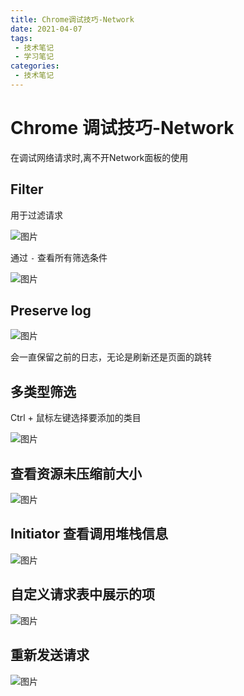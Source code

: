 ```yaml
---
title: Chrome调试技巧-Network
date: 2021-04-07
tags:
 - 技术笔记
 - 学习笔记
categories:
 - 技术笔记
---
```

# Chrome 调试技巧-Network

在调试网络请求时,离不开Network面板的使用

## Filter

用于过滤请求

![图片](https://img.cdn.sugarat.top/mdImg/MTYxNzgwNDk3NzgyNg==617804977826)

通过 `-` 查看所有筛选条件

![图片](https://img.cdn.sugarat.top/mdImg/MTYxNzgwNTA3MDc3Ng==617805070776)

## Preserve log

![图片](https://img.cdn.sugarat.top/mdImg/MTYxNzgwNTEyMjI5MA==617805122290)

会一直保留之前的日志，无论是刷新还是页面的跳转

## 多类型筛选

Ctrl + 鼠标左键选择要添加的类目

![图片](https://img.cdn.sugarat.top/mdImg/MTYxNzgwNTI1NDkxMQ==617805254911)

## 查看资源未压缩前大小

![图片](https://img.cdn.sugarat.top/mdImg/MTYxNzgwNTM0OTI5Mg==617805349292)


## Initiator 查看调用堆栈信息

![图片](https://img.cdn.sugarat.top/mdImg/MTYxNzgwNTUwNzY0Nw==617805507647)

## 自定义请求表中展示的项

![图片](https://img.cdn.sugarat.top/mdImg/MTYyMTIxODY5Mzc4Mw==621218693783)

## 重新发送请求

![图片](https://img.cdn.sugarat.top/mdImg/MTYyMTIxODc3NTE2MQ==621218775161)
